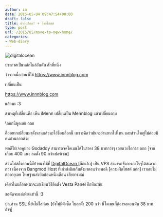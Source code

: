 ```yaml
---
author: in
date: 2015-05-04 09:47:54+00:00
draft: false
title: ย้ายบล็อก! + ย้ายโฮสต์
type: post
url: /2015/05/move-to-new-home/
categories:
- Web-diary
---
```


![digitalocean](https://www.innnblog.com/wp-content/uploads/2013/12/digitalocean-1.jpg)




ประกาศเป็นหลักไมล์อันดับ สักที่หนึ่ง

ว่าจากเมื่อก่อนที่ใช้ https://www.innnblog.com

เปลี่ยนเป็น

https://www.innnblog.com

แล้วนะ :3

<!-- more -->

สาเหตุที่เปลี่ยนคือ เห็น iMenn เปลี่ยนเป็น Mennblog แล้วเปลี่ยนตาม

\\ลอกนี่พูดเลย ถถถ

คืออยากเปลี่ยนมาตั้งนานแล้วนะไอ้ชื่อบล็อกนี้ เพราะคิดว่ามันจะอ่านยากไปไหน และส่วนใหญ่ไม่ค่อยมีคนอ่านออกด้วย

พอดีไปเจอคูปอง Godaddy สามารถจดโดเมนได้ในราคา 38 บาทกว่าๆ เลยฉวยโอกาส ถถถ [จากเกือบ 400 แนะ ลดตั้ง 90 กว่าเปอร์เซน]

ส่วนโฮสติ้งตอนนี้ก็ย้ายมาใช้ที่ [DigitalOcean ](https://www.innnblog.com/digital-ocean-high-quality-vps/)[อีกแล้ว] เป็น VPS สามารถจัดการอะไรๆได้สะดวกกว่า เนื่องจาก Bangmod Host ที่เก่าส่งบิลเก็บตังมาตอนว่างพอดี [ความผิดโฮสต์ ถถถ] เราเลยไม่ต่ออายุเลย โทษฐานส่งบิลก่อนหนึ่งเดือน เสียอารมณ์

เดียวในบล็อกหน้าจะมาเขียนวิธีติดตั้ง Vesta Panel อีกทีละกัน

ขอตัดจบแต่เพียงเท่านี้ :3



ปล.ส่วน SSL นี่ยังไม่ใส่ก่อน [ยังไม่มีตังซื้อ ใบละตั้ง 200 กว่า นี่โดเมนก็ต้องรอตอนมัน 38 บาท ฮ่าๆ]




